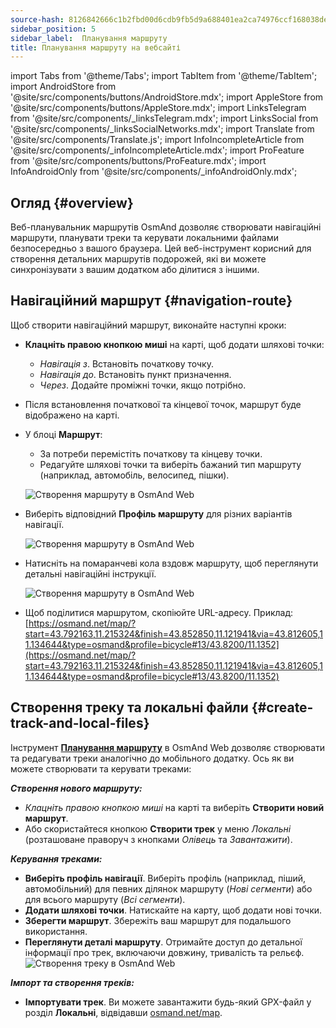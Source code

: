 ```yaml
---
source-hash: 8126842666c1b2fbd00d6cdb9fb5d9a688401ea2ca74976ccf168038defc6772
sidebar_position: 5
sidebar_label:  Планування маршруту
title: Планування маршруту на вебсайті
---
```

import Tabs from '@theme/Tabs';
import TabItem from '@theme/TabItem';
import AndroidStore from '@site/src/components/buttons/AndroidStore.mdx';
import AppleStore from '@site/src/components/buttons/AppleStore.mdx';
import LinksTelegram from '@site/src/components/_linksTelegram.mdx';
import LinksSocial from '@site/src/components/_linksSocialNetworks.mdx';
import Translate from '@site/src/components/Translate.js';
import InfoIncompleteArticle from '@site/src/components/_infoIncompleteArticle.mdx';
import ProFeature from '@site/src/components/buttons/ProFeature.mdx';
import InfoAndroidOnly from '@site/src/components/_infoAndroidOnly.mdx';


<InfoIncompleteArticle/>


## Огляд {#overview}

Веб-планувальник маршрутів OsmAnd дозволяє створювати навігаційні маршрути, планувати треки та керувати локальними файлами безпосередньо з вашого браузера. Цей веб-інструмент корисний для створення детальних маршрутів подорожей, які ви можете синхронізувати з вашим додатком або ділитися з іншими.


## Навігаційний маршрут {#navigation-route}

Щоб створити навігаційний маршрут, виконайте наступні кроки:

- **Клацніть правою кнопкою миші** на карті, щоб додати шляхові точки:

  - *Навігація з*. Встановіть початкову точку.
  - *Навігація до*. Встановіть пункт призначення.
  - *Через*. Додайте проміжні точки, якщо потрібно.

- Після встановлення початкової та кінцевої точок, маршрут буде відображено на карті.

- У блоці **Маршрут**:

  - За потреби перемістіть початкову та кінцеву точки.
  - Редагуйте шляхові точки та виберіть бажаний тип маршруту (наприклад, автомобіль, велосипед, пішки).

  ![Створення маршруту в OsmAnd Web](@site/static/img/web/navigation.png)

- Виберіть відповідний **Профіль маршруту** для різних варіантів навігації.

  ![Створення маршруту в OsmAnd Web](@site/static/img/web/profile_type.png)

- Натисніть на помаранчеві кола вздовж маршруту, щоб переглянути детальні навігаційні інструкції.

  ![Створення маршруту в OsmAnd Web](@site/static/img/web/nav_instr.png)

- Щоб поділитися маршрутом, скопіюйте URL-адресу. Приклад: [https://osmand.net/map/?start=43.792163,11.215324&finish=43.852850,11.121941&via=43.812605,11.134644&type=osmand&profile=bicycle#13/43.8200/11.1352](https://osmand.net/map/?start=43.792163,11.215324&finish=43.852850,11.121941&via=43.812605,11.134644&type=osmand&profile=bicycle#13/43.8200/11.1352)


## Створення треку та локальні файли {#create-track-and-local-files}

Інструмент [**Планування маршруту**](../plan-route/create-route.md) в OsmAnd Web дозволяє створювати та редагувати треки аналогічно до мобільного додатку. Ось як ви можете створювати та керувати треками:


***Створення нового маршруту:***

- *Клацніть правою кнопкою миші* на карті та виберіть **Створити новий маршрут**.
- Або скористайтеся кнопкою **Створити трек** у меню *Локальні* (розташоване праворуч з кнопками *Олівець* та *Завантажити*).


***Керування треками:***

- **Виберіть профіль навігації**. Виберіть профіль (наприклад, піший, автомобільний) для певних ділянок маршруту (*Нові сегменти*) або для всього маршруту (*Всі сегменти*).
- **Додати шляхові точки**. Натискайте на карту, щоб додати нові точки.
- **Зберегти маршрут**. Збережіть ваш маршрут для подальшого використання.
- **Переглянути деталі маршруту**. Отримайте доступ до детальної інформації про трек, включаючи довжину, тривалість та рельєф.
  ![Створення треку в OsmAnd Web](@site/static/img/web/create_route.png)


***Імпорт та створення треків:***

- **Імпортувати трек**. Ви можете завантажити будь-який GPX-файл у розділ **Локальні**, відвідавши [osmand.net/map](https://osmand.net/map).